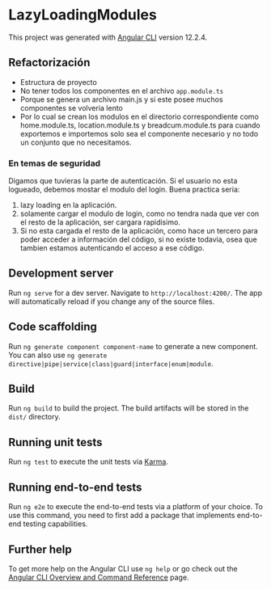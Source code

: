 
# LazyLoadingModules

This project was generated with [Angular CLI](https://github.com/angular/angular-cli) version 12.2.4.

## Refactorización
- Estructura de proyecto
- No tener todos los componentes en el archivo `app.module.ts` 
- Porque se genera un archivo main.js y si este posee muchos componentes se volveria lento
- Por lo cual se crean los modulos en el directorio correspondiente como home.module.ts, location.module.ts y breadcum.module.ts para cuando exportemos e importemos solo sea el componente necesario y no todo un conjunto que no necesitamos.

### En temas de seguridad
Digamos que tuvieras la parte de autenticación. Si el usuario no esta logueado, debemos mostar el modulo del login.
Buena practica seria:
1. lazy loading en la aplicación.
2. solamente cargar el modulo de login, como no tendra nada que ver con el resto de la aplicación, ser cargara rapidisimo.
3. Si no esta cargada el resto de la aplicación, como hace un tercero para poder acceder a información del código, si no existe todavia, osea que tambien estamos autenticando el acceso a ese código.


## Development server

Run `ng serve` for a dev server. Navigate to `http://localhost:4200/`. The app will automatically reload if you change any of the source files.

## Code scaffolding

Run `ng generate component component-name` to generate a new component. You can also use `ng generate directive|pipe|service|class|guard|interface|enum|module`.

## Build

Run `ng build` to build the project. The build artifacts will be stored in the `dist/` directory.

## Running unit tests

Run `ng test` to execute the unit tests via [Karma](https://karma-runner.github.io).

## Running end-to-end tests

Run `ng e2e` to execute the end-to-end tests via a platform of your choice. To use this command, you need to first add a package that implements end-to-end testing capabilities.

## Further help

To get more help on the Angular CLI use `ng help` or go check out the [Angular CLI Overview and Command Reference](https://angular.io/cli) page.
